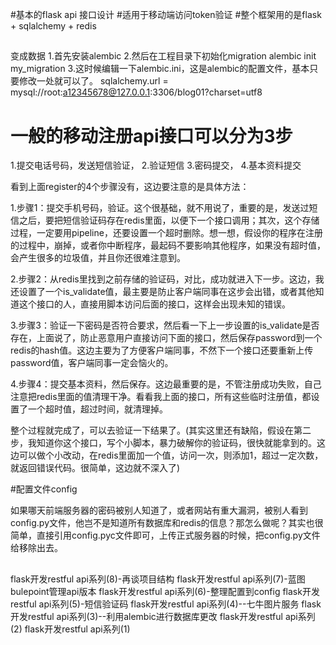 #基本的flask api 接口设计
#适用于移动端访问token验证
#整个框架用的是flask + sqlalchemy + redis

##
变成数据
1.首先安装alembic
2.然后在工程目录下初始化migration
  alembic init my_migration
3.这时候编辑一下alembic.ini，这是alembic的配置文件，基本只要修改一处就可以了。
  sqlalchemy.url = mysql://root:a12345678@127.0.0.1:3306/blog01?charset=utf8


# 一般的移动注册api接口可以分为3步
1.提交电话号码，发送短信验证，
2.验证短信
3.密码提交，
4.基本资料提交

看到上面register的4个步骤没有，这边要注意的是具体方法：

1.步骤1：提交手机号码，验证。这个很基础，就不用说了，重要的是，发送过短信之后，要把短信验证码存在redis里面，以便下一个接口调用；其次，这个存储过程，一定要用pipeline，还要设置一个超时删除。想一想，假设你的程序在注册的过程中，崩掉，或者你中断程序，最起码不要影响其他程序，如果没有超时值，会产生很多的垃圾值，并且你还很难注意到。

2.步骤2：从redis里找到之前存储的验证码，对比，成功就进入下一步。这边，我还设置了一个is_validate值，最主要是防止客户端同事在这步会出错，或者其他知道这个接口的人，直接用脚本访问后面的接口，这样会出现未知的错误。

3.步骤3：验证一下密码是否符合要求，然后看一下上一步设置的is_validate是否存在，上面说了，防止恶意用户直接访问下面的接口，然后保存password到一个redis的hash值。这边主要为了方便客户端同事，不然下一个接口还要重新上传password值，客户端同事一定会恼火的。

4.步骤4：提交基本资料，然后保存。这边最重要的是，不管注册成功失败，自己注意把redis里面的值清理干净。看看我上面的接口，所有这些临时注册值，都设置了一个超时值，超过时间，就清理掉。

  整个过程就完成了，可以去验证一下结果了。(其实这里还有缺陷，假设在第二步，我知道你这个接口，写个小脚本，暴力破解你的验证码，很快就能拿到的。这边可以做个小改动，在redis里面加一个值，访问一次，则添加1，超过一定次数，就返回错误代码。很简单，这边就不深入了)


#配置文件config

  如果哪天前端服务器的密码被别人知道了，或者网站有重大漏洞，被别人看到config.py文件，他岂不是知道所有数据库和redis的信息？那怎么做呢？其实也很简单，直接引用config.pyc文件即可，上传正式服务器的时候，把config.py文件给移除出去。


##
flask开发restful api系列(8)-再谈项目结构
flask开发restful api系列(7)-蓝图bulepoint管理api版本
flask开发restful api系列(6)-整理配置到config
flask开发restful api系列(5)-短信验证码
flask开发restful api系列(4)--七牛图片服务
flask开发restful api系列(3)--利用alembic进行数据库更改
flask开发restful api系列(2)
flask开发restful api系列(1)